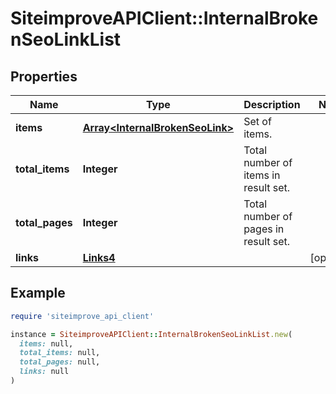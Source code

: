 # SiteimproveAPIClient::InternalBrokenSeoLinkList

## Properties

| Name | Type | Description | Notes |
| ---- | ---- | ----------- | ----- |
| **items** | [**Array&lt;InternalBrokenSeoLink&gt;**](InternalBrokenSeoLink.md) | Set of items. |  |
| **total_items** | **Integer** | Total number of items in result set. |  |
| **total_pages** | **Integer** | Total number of pages in result set. |  |
| **links** | [**Links4**](Links4.md) |  | [optional] |

## Example

```ruby
require 'siteimprove_api_client'

instance = SiteimproveAPIClient::InternalBrokenSeoLinkList.new(
  items: null,
  total_items: null,
  total_pages: null,
  links: null
)
```

